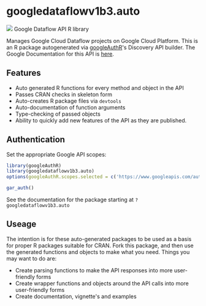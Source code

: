 # googledataflowv1b3.auto
![](http://www.google.com/images/icons/product/search-32.gif)
Google Dataflow API R library

Manages Google Cloud Dataflow projects on Google Cloud Platform.
This is an R package autogenerated via [googleAuthR](http://code.markedmondson.me/googleAuthR)'s Discovery API builder. 
The Google Documentation for this API is [here](https://cloud.google.com/dataflow).

## Features 
 * Auto generated R functions for every method and object in the API
 * Passes CRAN checks in skeleton form
 * Auto-creates R package files via `devtools`
 * Auto-documentation of function arguments
 * Type-checking of passed objects
 * Ability to quickly add new features of the API as they are published.

## Authentication
Set the appropriate Google API scopes:

```r
library(googleAuthR)
library(googledataflowv1b3.auto)
options(googleAuthR.scopes.selected = c('https://www.googleapis.com/auth/cloud-platform', 'https://www.googleapis.com/auth/userinfo.email'))

gar_auth()
```
 See the documentation for the package starting at `?googledataflowv1b3.auto`
## Useage
The intention is for these auto-generated packages to be used as a basis for proper R packages suitable for CRAN.
Fork this package, and then use the generated functions and objects to make what you need.
Things you may want to do are:
* Create parsing functions to make the API responses into more user-friendly forms
* Create wrapper functions and objects around the API calls into more user-friendly forms
* Create documentation, vignette's and examples

